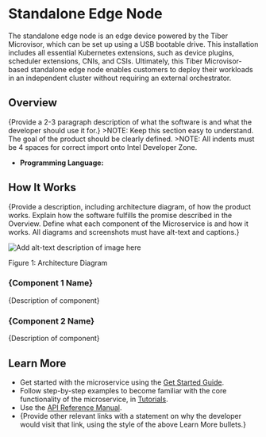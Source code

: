 # Standalone Edge Node 

The standalone edge node is an edge device powered by the Tiber Microvisor, which can be set up using a USB bootable drive. This installation includes all essential Kubernetes extensions, such as device plugins, scheduler extensions, CNIs, and CSIs. Ultimately, this Tiber Microvisor-based standalone edge node enables customers to deploy their workloads in an independent cluster without requiring an external orchestrator.

## Overview

{Provide a 2-3 paragraph description of what the software is and what
the developer should use it for.} \>NOTE: Keep this section easy to
understand. The goal of the product should be clearly defined. \>NOTE:
All indents must be 4 spaces for correct import onto Intel Developer
Zone.

-   **Programming Language:**

## How It Works

{Provide a description, including architecture diagram, of how the
product works. Explain how the software fulfills the promise described
in the Overview. Define what each component of the Microservice is and
how it works. All diagrams and screenshots must have alt-text and
captions.}

![Add alt-text description of image
here](images/ri-name-simple-arch-diagram.png)

Figure 1: Architecture Diagram

### {Component 1 Name}

{Description of component}

### {Component 2 Name}

{Description of component}

## Learn More

-   Get started with the microservice using the [Get Started
    Guide](Insert%20Link).
-   Follow step-by-step examples to become familiar with the core
    functionality of the microservice, in [Tutorials](Insert%20Link).
-   Use the [API Reference Manual](Insert%20Link).
-   {Provide other relevant links with a statement on why the developer
    would visit that link, using the style of the above Learn More
    bullets.}

